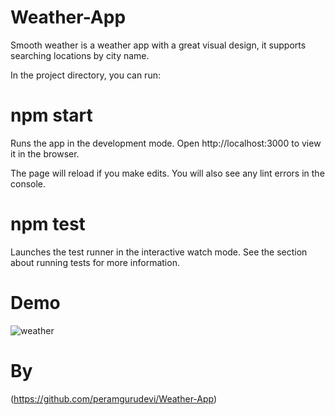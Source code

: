 # Weather-App
Smooth weather is a weather app with a great visual design, it supports searching locations by city name.

In the project directory, you can run:

# npm start 
Runs the app in the development mode.
Open http://localhost:3000 to view it in the browser.

The page will reload if you make edits.
You will also see any lint errors in the console.

# npm test
Launches the test runner in the interactive watch mode.
See the section about running tests for more information.

# Demo
![weather](https://github.com/peramgurudevi/Weather-App/assets/145666056/15d61a34-a364-4088-a68f-eea08ca50831)

# By
(https://github.com/peramgurudevi/Weather-App)
